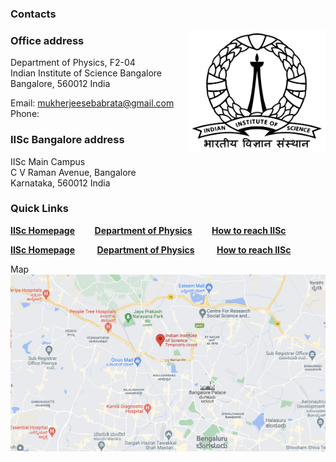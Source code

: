 ### Contacts

<a href="http://www.physics.iisc.ernet.in" target="_blank"><img align="right" src="imageN/iisc-logo.png" width="220"/></a> 

### Office address

Department of Physics, F2-04 <br />
Indian Institute of Science Bangalore <br />
Bangalore, 560012 India <br />

Email: mukherjeesebabrata@gmail.com <br />
Phone: 

### IISc Bangalore address

IISc Main Campus <br />
C V Raman Avenue, Bangalore <br />
Karnataka, 560012 India 

### Quick Links

[**IISc Homepage**](https://iisc.ac.in/)&nbsp;&nbsp;&nbsp;&nbsp;&nbsp;&nbsp;&nbsp;&nbsp;[**Department of Physics**](http://www.physics.iisc.ac.in/)&nbsp;&nbsp;&nbsp;&nbsp;&nbsp;&nbsp;&nbsp;&nbsp;[**How to reach IISc**](https://iisc.ac.in/about/general-information/how-to-reach-iisc/) <br />


<a href="https://iisc.ac.in/" target="_blank">**IISc Homepage**</a>&nbsp;&nbsp;&nbsp;&nbsp;&nbsp;&nbsp;&nbsp;&nbsp;
<a href="http://www.physics.iisc.ac.in/" target="_blank">**Department of Physics**</a>&nbsp;&nbsp;&nbsp;&nbsp;&nbsp;&nbsp;&nbsp;&nbsp;
<a href="https://iisc.ac.in/about/general-information/how-to-reach-iisc/" target="_blank">**How to reach IISc**</a>&nbsp;&nbsp;&nbsp;&nbsp;&nbsp;&nbsp;&nbsp;&nbsp;




Map<br />
[<img src="imageN/map2.png" width="750"/>](https://www.google.co.in/maps/place/Indian+Institute+of+Science/@13.0218597,77.5649536,17z/data=!3m1!4b1!4m5!3m4!1s0x3bae17d757d11bfb:0x3fc1cd64d345c13f!8m2!3d13.0218597!4d77.5671423?hl=en-GB)
